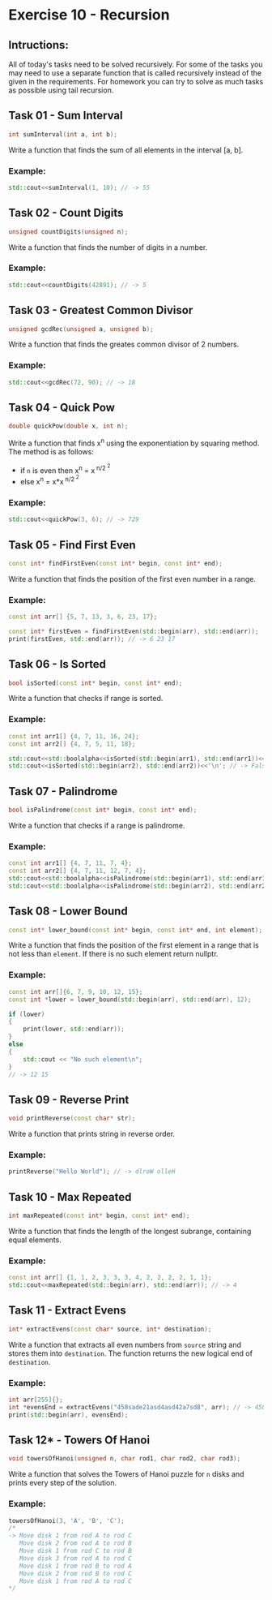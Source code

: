 # Exercise 10 - Recursion

## Intructions: 
All of today's tasks need to be solved recursively. For some of the tasks you may need to use a separate function that is called recursively instead of the given in the requirements. For homework you can try to solve as much tasks as possible using tail recursion.

## Task 01 - Sum Interval
```c++
int sumInterval(int a, int b);
```

Write a function that finds the sum of all elements in the interval [a, b].

### Example:
```c++
std::cout<<sumInterval(1, 10); // -> 55
```

## Task 02 - Count Digits
```c++
unsigned countDigits(unsigned n);
```

Write a function that finds the number of digits in a number.

### Example:
```c++
std::cout<<countDigits(42891); // -> 5
```

## Task 03 - Greatest Common Divisor
```c++
unsigned gcdRec(unsigned a, unsigned b);
```

Write a function that finds the greates common divisor of 2 numbers.

### Example:
```c++
std::cout<<gcdRec(72, 90); // -> 18
```

## Task 04 - Quick Pow
```c++
double quickPow(double x, int n);
```

Write a function that finds x<sup>n</sup> using the exponentiation by squaring method. The method is as follows:
- if `n` is even then x<sup>n</sup> = x<sup> n/2 <sup>2</sup></sup>
- else x<sup>n</sup> = x*x<sup> n/2 <sup>2</sup></sup>

### Example:
```c++
std::cout<<quickPow(3, 6); // -> 729
```

## Task 05 - Find First Even
```c++
const int* findFirstEven(const int* begin, const int* end);
```

Write a function that finds the position of the first even number in a range.

### Example:
```c++
const int arr[] {5, 7, 13, 3, 6, 23, 17};

const int* firstEven = findFirstEven(std::begin(arr), std::end(arr));
print(firstEven, std::end(arr)); // -> 6 23 17
```

## Task 06 - Is Sorted
```c++
bool isSorted(const int* begin, const int* end);
```

Write a function that checks if range is sorted.

### Example:
```c++
const int arr1[] {4, 7, 11, 16, 24};
const int arr2[] {4, 7, 5, 11, 18};

std::cout<<std::boolalpha<<isSorted(std::begin(arr1), std::end(arr1))<<'\n'; // -> True
std::cout<<isSorted(std::begin(arr2), std::end(arr2))<<'\n'; // -> False
```

## Task 07 - Palindrome
```c++
bool isPalindrome(const int* begin, const int* end);
```

Write a function that checks if a range is palindrome.

### Example:
```c++
const int arr1[] {4, 7, 11, 7, 4};
const int arr2[] {4, 7, 11, 12, 7, 4};
std::cout<<std::boolalpha<<isPalindrome(std::begin(arr1), std::end(arr1))<<'\n'; // -> True
std::cout<<std::boolalpha<<isPalindrome(std::begin(arr2), std::end(arr2))<<'\n'; // -> False
```

## Task 08 - Lower Bound
```c++
const int* lower_bound(const int* begin, const int* end, int element);
```

Write a function that finds the position of the first element in a range that is not less than `element`. If there is no such element return nullptr.

### Example:
```c++
const int arr[]{6, 7, 9, 10, 12, 15};
const int *lower = lower_bound(std::begin(arr), std::end(arr), 12);

if (lower)
{
    print(lower, std::end(arr));
}
else
{
    std::cout << "No such element\n";
}
// -> 12 15
```

## Task 09 - Reverse Print
```c++
void printReverse(const char* str);
```

Write a function that prints string in reverse order.

### Example:
```c++
printReverse("Hello World"); // -> dlroW olleH
```

## Task 10 - Max Repeated
```c++
int maxRepeated(const int* begin, const int* end);
```

Write a function that finds the length of the longest subrange, containing equal elements.

### Example:
```c++
const int arr[] {1, 1, 2, 3, 3, 3, 4, 2, 2, 2, 2, 1, 1};
std::cout<<maxRepeated(std::begin(arr), std::end(arr)); // -> 4
```

## Task 11 - Extract Evens
```c++
int* extractEvens(const char* source, int* destination);
```

Write a function that extracts all even numbers from `source` string and stores them into `destination`. The function returns the new logical end of `destination`.

### Example:
```c++
int arr[255]{};
int *evensEnd = extractEvens("458sade21asd4asd42a7sd8", arr); // -> 458 4 42 8
print(std::begin(arr), evensEnd);
```

## Task 12* - Towers Of Hanoi
```c++
void towersOfHanoi(unsigned n, char rod1, char rod2, char rod3);
```

Write a function that solves the Towers of Hanoi puzzle for `n` disks and prints every step of the solution.

### Example:
```c++
towersOfHanoi(3, 'A', 'B', 'C');
/*
-> Move disk 1 from rod A to rod C
   Move disk 2 from rod A to rod B
   Move disk 1 from rod C to rod B
   Move disk 3 from rod A to rod C
   Move disk 1 from rod B to rod A
   Move disk 2 from rod B to rod C
   Move disk 1 from rod A to rod C
*/
```